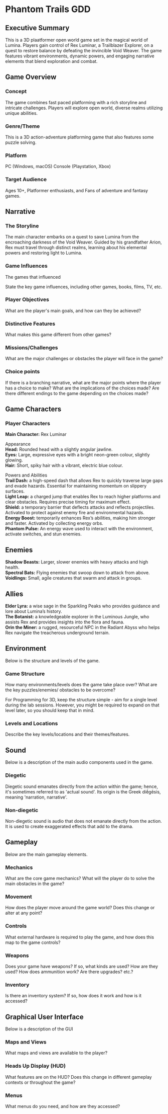 # Phantom Trails GDD
## Executive Summary
This is a 3D plaatformer open world game set in the magical world of Lumina. Players gain control of Rex Luminar, a Trailblazer Explorer, on a quest to restore balance by defeating the invincible Void Weaver. The game features vibrant environments, dynamic powers, and engaging narrative elements that blend exploration and combat.

## Game Overview
### Concept
The game combines fast paced platforming with a rich storyline and intricate challenges. Players will explore open world, diverse realms utilizing unique abilities.

### ​Genre/Theme

This is a 3D action-adventure platforming game that also features some puzzle solving.

### Platform
PC (Windows, macOS)
Console (Playstation, Xbox)

### ​Target Audience

Ages 10+, Platformer enthusiasts, and Fans of adventure and fantasy games.

## Narrative
###  ​The Storyline
The main character embarks on a quest to save Lumina from the encroaching darkness of the Void Weaver. Guided by his grandfather Arion, Rex must travel through distinct realms, learning about his elemental powers and restoring light to Lumina.

### ​Game Influences
The games that influenced 

State the key game influences, including other games, books, films, TV, etc.

### ​Player Objectives

What are the player's main goals, and how can they be achieved?

### ​Distinctive Features

What makes this game different from other games?




### ​Missions/Challenges

What are the major challenges or obstacles the player will face in the game?

### ​Choice points

If there is a branching narrative, what are the major points where the player has a choice to make? What are the implications of the choices made? Are there different endings to the game depending on the choices made?

## Game Characters
### Player Characters
<b>Main Character:</b> Rex Luminar

Appearance <br>
<b>Head:</b> Rounded head with a slightly angular jawline.<br>
<b>Eyes:</b> Large, expressive eyes with a bright neon-green colour, slightly glowing.<br>
<b>Hair:</b> Short, spiky hair with a vibrant, electric blue colour.

Powers and Abilities <br>
<b>Trail Dash:</b> a high-speed dash that allows Rex to quickly traverse large gaps and evade hazards. Essential for maintaining momentum on slippery surfaces.<br>
<b>Light Leap:</b> a charged jump that enables Rex to reach higher platforms and clear obstacles. Requires precise timing for maximum effect.<br>
<b>Shield:</b> a temporary barrier that deflects attacks and reflects projectiles. Activated to protect against enemy fire and environmental hazards.<br>
<b>Energy Boost:</b> temporarily enhances Rex’s abilities, making him stronger and faster. Activated by collecting energy orbs.<br>
<b>Phantom Pulse:</b> An energy wave used to interact with the environment, activate switches, and stun enemies. 

## Enemies
<b>Shadow Beasts:</b> Larger, slower enemies with heavy attacks and high health.<br>
<b>Spectral Bats:</b> Flying enemies that swoop down to attack from above.<br>
<b>Voidlings:</b> Small, agile creatures that swarm and attack in groups.

## Allies
<b>Elder Lyra:</b> a wise sage in the Sparkling Peaks who provides guidance and lore about Lumina’s history.<br>
<b>The Botanist:</b> a knowledgeable explorer in the Luminous Jungle, who assists Rex and provides insights into the flora and fauna.<br>
<b>Orin the Miner:</b> a rugged, resourceful NPC in the Radiant Abyss who helps Rex navigate the treacherous underground terrain.

## ​Environment

Below is the structure and levels of the game.

### ​Game Structure

How many environments/levels does the game take place over? What are the key puzzles/enemies/ obstacles to be overcome?

For Programming for 3D, keep the structure simple - aim for a single level during the lab sessions. However, you might be required to expand on that level later, so you should keep that in mind.

### ​Levels and Locations

Describe the key levels/locations and their themes/features.

## Sound

Below is a description of the main audio components used in the game.

### Diegetic

Diegetic sound emanates directly from the action within the game; hence, it's sometimes referred to as 'actual sound'. Its origin is the Greek diḗgēsis, meaning 'narration, narrative'.

### Non-diegetic

Non-diegetic sound is audio that does not emanate directly from the action. It is used to create exaggerated effects that add to the drama.

## ​Gameplay

Below are the main gameplay elements.

### ​Mechanics

What are the core game mechanics? What will the player do to solve the main obstacles in the game?

### ​Movement

How does the player move around the game world? Does this change or alter at any point?

### ​Controls

What external hardware is required to play the game, and how does this map to the game controls?

### ​Weapons

Does your game have weapons? If so, what kinds are used? How are they used? How does ammunition work? Are there upgrades? etc.?

### ​Inventory

Is there an inventory system? If so, how does it work and how is it accessed?

## Graphical User Interface

Below is a description of the GUI

### ​Maps and Views

What maps and views are available to the player?

### ​Heads Up Display (HUD)

What features are on the HUD? Does this change in different gameplay contexts or throughout the game?

### ​Menus

What menus do you need, and how are they accessed?